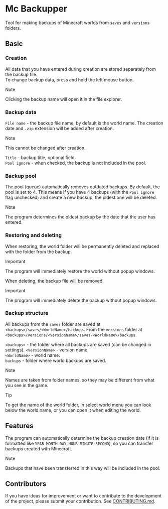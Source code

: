 # Mc Backupper
Tool for making backups of Minecraft worlds from `saves` and `versions` folders.

## Basic
### Creation
All data that you have entered during creation are stored separately from the backup file.  
To change backup data, press and hold the left mouse button.

> [!NOTE]  
> Clicking the backup name will open it in the file explorer.

### Backup data
`File name` - the backup file name, by default is the world name. The creation date and `.zip` extension will be added after creation.
> [!NOTE]  
> This cannot be changed after creation.

`Title` - backup title, optional field.  
`Pool ignore` - when checked, the backup is not included in the pool.

### Backup pool
The pool (queue) automatically removes outdated backups.
By default, the pool is set to 4. This means if you have 4 backups (with the `Pool ignore` flag unchecked) and create a new backup, the oldest one will be deleted. 
> [!NOTE]  
> The program determines the oldest backup by the date that the user has entered.

### Restoring and deleting
When restoring, the world folder will be permanently deleted and replaced with the folder from the backup.
> [!IMPORTANT]  
> The program will immediately restore the world without popup windows.

When deleting, the backup file will be removed.
> [!IMPORTANT]  
> The program will immediately delete the backup without popup windows.

### Backup structure
All backups from the `saves` folder are saved at `<backups>/saves/<WorldName>/backups`. From the `versions` folder at `<backups>/versions/<VersionName>/saves/<WorldName>/backups`.

`<backups>` - the folder where all backups are saved (can be changed in settings).
`<VersionName>` - version name.  
`<WorldName>` - world name.  
`backups` - folder where world backups are saved.

> [!NOTE]  
> Names are taken from folder names, so they may be different from what you see in the game.

> [!TIP]  
> To get the name of the world folder, in select world menu you can look below the world name, or you can open it when editing the world.


## Features
The program can automatically determine the backup creation date (if it is formatted like `YEAR-MONTH-DAY_HOUR-MINUTE-SECOND`), so you can transfer backups created with Minecraft.

> [!NOTE]  
> Backups that have been transferred in this way will be included in the pool.

## Contributors
If you have ideas for improvement or want to contribute to the development of the project, please submit your contribution. See [CONTRIBUTING.md](CONTRIBUTING.md).
